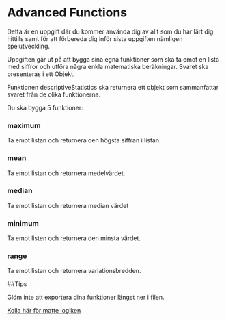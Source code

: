 # Advanced Functions

Detta är en uppgift där du kommer använda dig av allt som du har lärt dig 
hittills samt för att förbereda dig inför sista uppgiften nämligen
spelutveckling.

Uppgiften går ut på att bygga sina egna funktioner som ska ta emot en lista 
med siffror och utföra några enkla matematiska beräkningar. 
Svaret ska presenteras i ett Objekt.

Funktionen descriptiveStatistics ska returnera ett objekt som sammanfattar 
svaret från de olika funktionerna.

Du ska bygga 5 funktioner: 

### maximum

Ta emot listan och returnera den högsta siffran i listan.

### mean

Ta emot listan och returnera medelvärdet.

### median

Ta emot listan och returnera median värdet

### minimum

Ta emot listen och returnera den minsta värdet.

### range

Ta emot listan och returnera variationsbredden.

##Tips

Glöm inte att exportera dina funktioner längst ner i filen.

[Kolla här för matte logiken](https://www.matteboken.se/lektioner/matte-1/sannolikhet-och-statistik/medelvarde-median-typvarde-och-variationsbredd)